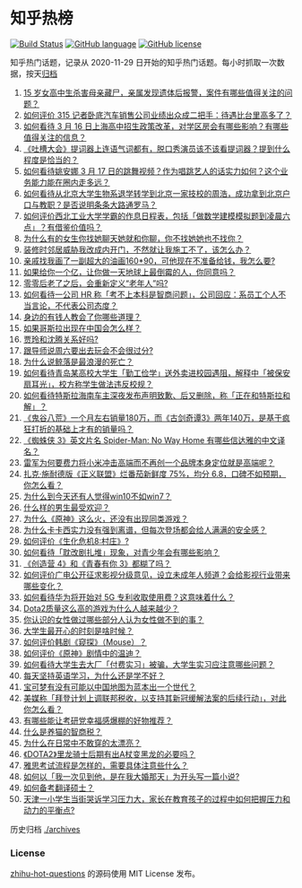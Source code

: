 # 知乎热榜
[![Build Status](https://github.com/ToWeLong/zhihu-hot-questions/workflows/CI/badge.svg)](https://github.com/ToWeLong/zhihu-hot-questions/actions)
[![GitHub language](https://img.shields.io/badge/language-golang-orange.svg)](https://golang.org/)
[![GitHub license](https://img.shields.io/github/license/ToWeLong/zhihu-hot-questions)](https://github.com/ToWeLong/zhihu-hot-questions/blob/main/LICENSE)

知乎热门话题，记录从 2020-11-29 日开始的知乎热门话题。每小时抓取一次数据，按天[归档](./archives)

<!-- BEGIN -->

1. [15 岁女高中生杀害母亲藏尸，亲属发现遗体后报警，案件有哪些值得关注的问题？](https://www.zhihu.com/question/449776307)
1. [如何评价 315 记者卧底汽车销售公司业绩出众成二把手：待遇比台里高多了？](https://www.zhihu.com/question/449678180)
1. [如何看待 3 月 16 日上海高中招生政策改革，对学区房会有哪些影响？有哪些值得关注的信息？](https://www.zhihu.com/question/449671609)
1. [《吐槽大会》提词器上连语气词都有，脱口秀演员该不该看提词器？提到什么程度是恰当的？](https://www.zhihu.com/question/449785371)
1. [如何看待姚安娜 3 月 17 日的跳舞视频？作为唱跳艺人的话实力如何？这个业务能力能在圈内走多远？](https://www.zhihu.com/question/449761543)
1. [如何看待从北京大学生物系退学转学到北京一家技校的周浩，成功拿到北京户口与教职？是否说明条条大路通罗马？](https://www.zhihu.com/question/289071049)
1. [如何评价西北工业大学学霸的作息日程表，包括「做数学建模模拟题到凌晨六点」？有借鉴价值吗？](https://www.zhihu.com/question/449779088)
1. [为什么有的女生你找她聊天她就和你聊，你不找她她也不找你？](https://www.zhihu.com/question/438373759)
1. [装修时邻居威胁我改成内开门，不然就让我施工不了，该怎么办？](https://www.zhihu.com/question/448288202)
1. [亲戚找我画了一副超大的油画160*90，可他现在不准备给钱，我怎么要?](https://www.zhihu.com/question/449074471)
1. [如果给你一个亿，让你做一天地球上最倒霉的人，你同意吗？](https://www.zhihu.com/question/393195089)
1. [零零后老了之后，会重新定义“老年人”吗?](https://www.zhihu.com/question/449162702)
1. [如何看待一公司 HR 称「考不上本科是智商问题」，公司回应：系员工个人不当言论，不代表公司态度？](https://www.zhihu.com/question/449763205)
1. [身边的有钱人教会了你哪些道理？](https://www.zhihu.com/question/430653175)
1. [如果哥斯拉出现在中国会怎么样？](https://www.zhihu.com/question/53249686)
1. [贾玲和沈腾关系好吗?](https://www.zhihu.com/question/314564431)
1. [跟导师说周六要出去玩会不会很过分?](https://www.zhihu.com/question/448978057)
1. [为什么说鲸落是最浪漫的死亡？](https://www.zhihu.com/question/440958548)
1. [如何看待青岛某高校大学生「勤工俭学」送外卖进校园遇阻，解释中「被保安扇耳光」，校方称学生做法违反校规？](https://www.zhihu.com/question/449697937)
1. [如何看待特斯拉海南车主深夜发布声明致歉、后又删除，称「正在和特斯拉和解」？](https://www.zhihu.com/question/449776662)
1. [《鬼谷八荒》一个月左右销量180万，而《古剑奇谭3》两年140万，是基于疯狂打折的基础上才有的销量吗？](https://www.zhihu.com/question/448196510)
1. [《蜘蛛侠 3》英文片名 Spider-Man: No Way Home 有哪些信达雅的中文译名？](https://www.zhihu.com/question/449778821)
1. [雷军为何要费力将小米冲击高端而不再创一个品牌本身定位就是高端呢？](https://www.zhihu.com/question/448976877)
1. [扎克·施耐德版《正义联盟》烂番茄新鲜度 75%，均分 6.8，口碑不如预期，你怎么看？](https://www.zhihu.com/question/449566995)
1. [为什么到今天还有人觉得win10不如win7？](https://www.zhihu.com/question/449255026)
1. [什么样的男生最受欢迎？](https://www.zhihu.com/question/30311473)
1. [为什么《原神》这么火，还没有出现同类游戏？](https://www.zhihu.com/question/448872686)
1. [为什么卡卡西实力没有强到离谱，但每次登场都会给人满满的安全感？](https://www.zhihu.com/question/449477490)
1. [如何评价《生化危机8:村庄》?](https://www.zhihu.com/question/401056274)
1. [如何看待「耽改剧扎堆」现象，对青少年会有哪些影响？](https://www.zhihu.com/question/449585706)
1. [《创造营 4》和《青春有你 3》都糊了吗？](https://www.zhihu.com/question/449263513)
1. [如何评价广电公开征求影视分级意见，设立未成年人频道？会给影视行业带来哪些变化？](https://www.zhihu.com/question/449792698)
1. [如何看待华为将开始对 5G 专利收取使用费？这意味着什么？](https://www.zhihu.com/question/449669857)
1. [Dota2质量这么高的游戏为什么人越来越少？](https://www.zhihu.com/question/448479564)
1. [你认识的女性做过哪些部分人认为女性做不到的事？](https://www.zhihu.com/question/64803435)
1. [大学生最开心的时刻是啥时候？](https://www.zhihu.com/question/448513817)
1. [如何评价韩剧《窥探》（Mouse）？](https://www.zhihu.com/question/448077354)
1. [如何评价《原神》剧情中的温迪？](https://www.zhihu.com/question/449640545)
1. [如何看待大学生去大厂「付费实习」被骗，大学生实习应注意哪些问题？](https://www.zhihu.com/question/449423976)
1. [每天坚持英语学习，为什么还是学不好？](https://www.zhihu.com/question/27702564)
1. [宝可梦有没有可能以中国地图为蓝本出一个世代？](https://www.zhihu.com/question/354330529)
1. [美媒称「拜登计划上调联邦税收，以支持其新冠缓解法案的后续行动」，对此你怎么看？](https://www.zhihu.com/question/449597659)
1. [有哪些能让考研党幸福感爆棚的好物推荐？](https://www.zhihu.com/question/449598440)
1. [什么是养猫的智商税？](https://www.zhihu.com/question/445480922)
1. [为什么在日常中不敢穿的太漂亮？](https://www.zhihu.com/question/31434644)
1. [《DOTA2》里龙骑士后期有出A杖变黑龙的必要吗？](https://www.zhihu.com/question/449139658)
1. [雅思考试流程是怎样的，需要具体注意些什么？](https://www.zhihu.com/question/29969872)
1. [如何以「我一次见到他，是在我大婚那天」为开头写一篇小说?](https://www.zhihu.com/question/442442334)
1. [如何备考翻译硕士？](https://www.zhihu.com/question/29702896)
1. [天津一小学生当街哭诉学习压力大，家长在教育孩子的过程中如何把握压力和动力的平衡点?](https://www.zhihu.com/question/449093399)

<!-- END -->

历史归档 [./archives](./archives)


### License
[zhihu-hot-questions](https://github.com/towelong/zhihu-hot-questions) 的源码使用 MIT License 发布。